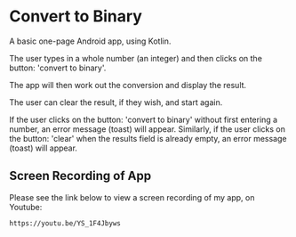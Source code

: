 # Convert to Binary

A basic one-page Android app, using Kotlin.

The user types in a whole number (an integer) and then clicks on the button: 'convert to binary'. 

The app will then work out the conversion and display the result.

The user can clear the result, if they wish, and start again.

If the user clicks on the button: 'convert to binary' without first entering a number, an error message (toast) will appear.
Similarly, if the user clicks on the button: 'clear' when the results field is already empty, an error message (toast) will appear.


## Screen Recording of App

Please see the link below to view a screen recording of my app, on Youtube:


```
https://youtu.be/YS_1F4Jbyws
```

